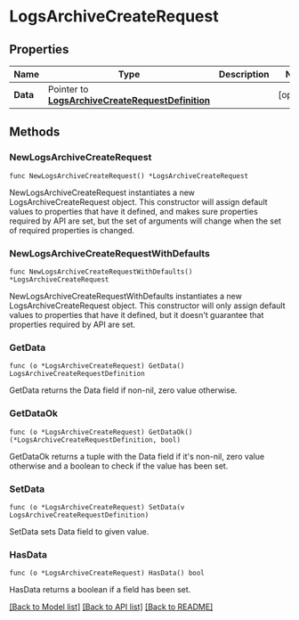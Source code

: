 # LogsArchiveCreateRequest

## Properties

Name | Type | Description | Notes
---- | ---- | ----------- | ------
**Data** | Pointer to [**LogsArchiveCreateRequestDefinition**](LogsArchiveCreateRequestDefinition.md) |  | [optional] 

## Methods

### NewLogsArchiveCreateRequest

`func NewLogsArchiveCreateRequest() *LogsArchiveCreateRequest`

NewLogsArchiveCreateRequest instantiates a new LogsArchiveCreateRequest object.
This constructor will assign default values to properties that have it defined,
and makes sure properties required by API are set, but the set of arguments
will change when the set of required properties is changed.

### NewLogsArchiveCreateRequestWithDefaults

`func NewLogsArchiveCreateRequestWithDefaults() *LogsArchiveCreateRequest`

NewLogsArchiveCreateRequestWithDefaults instantiates a new LogsArchiveCreateRequest object.
This constructor will only assign default values to properties that have it defined,
but it doesn't guarantee that properties required by API are set.

### GetData

`func (o *LogsArchiveCreateRequest) GetData() LogsArchiveCreateRequestDefinition`

GetData returns the Data field if non-nil, zero value otherwise.

### GetDataOk

`func (o *LogsArchiveCreateRequest) GetDataOk() (*LogsArchiveCreateRequestDefinition, bool)`

GetDataOk returns a tuple with the Data field if it's non-nil, zero value otherwise
and a boolean to check if the value has been set.

### SetData

`func (o *LogsArchiveCreateRequest) SetData(v LogsArchiveCreateRequestDefinition)`

SetData sets Data field to given value.

### HasData

`func (o *LogsArchiveCreateRequest) HasData() bool`

HasData returns a boolean if a field has been set.


[[Back to Model list]](../README.md#documentation-for-models) [[Back to API list]](../README.md#documentation-for-api-endpoints) [[Back to README]](../README.md)


